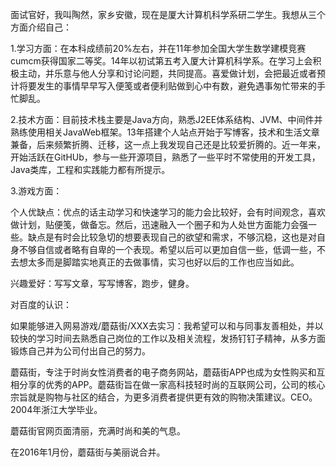 面试官好，我叫陶然，家乡安徽，现在是厦大计算机科学系研二学生。我想从三个方面介绍自己：

1.学习方面：在本科成绩前20%左右，并在11年参加全国大学生数学建模竞赛cumcm获得国家二等奖。14年以初试第五考入厦大计算机科学系。在学习上会积极主动，并乐意与他人分享和讨论问题，共同提高。喜爱做计划，会把最近或者预计将要发生的事情早早写入便笺或者便利贴做到心中有数，避免遇事匆忙带来的手忙脚乱。

2.技术方面：目前技术栈主要是Java方向，熟悉J2EE体系结构、JVM、中间件并熟练使用相关JavaWeb框架。13年搭建个人站点开始于写博客，技术和生活文章兼备，后来频繁折腾、迁移，这一点上我发现自己还是比较爱折腾的。近一年来，开始活跃在GitHUb，参与一些开源项目，熟悉了一些平时不常使用的开发工具，Java类库，工程和实践能力都有所提示。

3.游戏方面：

个人优缺点：优点的话主动学习和快速学习的能力会比较好，会有时间观念，喜欢做计划，贴便笺，做备忘。然后，迅速融入一个圈子和为人处世方面能力会强一些。缺点是有时会比较急切的想要表现自己的欲望和需求，不够沉稳，这也是对自身不够自信或者略有自卑的一个表现。希望以后可以更加自信一些，低调一些，不去想太多而是脚踏实地真正的去做事情，实习也好以后的工作也应当如此。

兴趣爱好：写写文章，写写博客，跑步，健身。


对百度的认识：

如果能够进入网易游戏/蘑菇街/XXX去实习：我希望可以和与同事友善相处，并以较快的学习时间去熟悉自己岗位的工作以及相关流程，发扬钉钉子精神，从多方面锻炼自己并为公司付出自己的努力。

蘑菇街，专注于时尚女性消费者的电子商务网站，蘑菇街APP也成为女性购买和互相分享的优秀的APP。蘑菇街旨在做一家高科技轻时尚的互联网公司，公司的核心宗旨就是购物与社区的结合，为更多消费者提供更有效的购物决策建议。CEO。2004年浙江大学毕业。

蘑菇街官网页面清丽，充满时尚和美的气息。

在2016年1月份，蘑菇街与美丽说合并。
